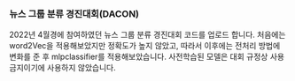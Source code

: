 ### 뉴스 그룹 분류 경진대회(DACON)
2022년 4월경에 참여하였던 뉴스 그룹 분류 경진대회 코드를 업로드 합니다.
처음에는 word2Vec을 적용해보았지만 정확도가 높지 않았고, 따라서 이후에는
전처리 방법에 변화를 준 후 mlpclassifier를 적용해보았습니다.
사전학습된 모델은 대회 규정상 사용 금지이기에 사용하지 않았습니다.
